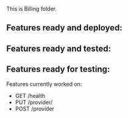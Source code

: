 This is Billing folder.

Features ready and deployed:
-

Features ready and tested:
-

Features ready for testing:
-

Features currently worked on:
- GET /health
- PUT /provider/<id>
- POST /provider 